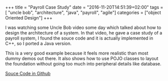 +++
title = "Payroll Case Study"
date = "2016-11-20T14:51:39+02:00"
tags = [ "uncle bob", "architecture", "java", "payroll", "agile"]
categories = ["object Oriented Design"]
+++

I was watching some Uncle Bob video some day which talked about how to design the architecture of a system. In that video, he gave a case study of a payroll system, I found the souce code and it is actually implemented in C++, so I ported a Java version.

This is a very good example because it feels more realistic than most dummy demos out there. It also shows how to use POJO classes to layout the foundation without going too much into peripheral details like database.

[Souce Code in Github](https://github.com/lvguowei/Payroll)
